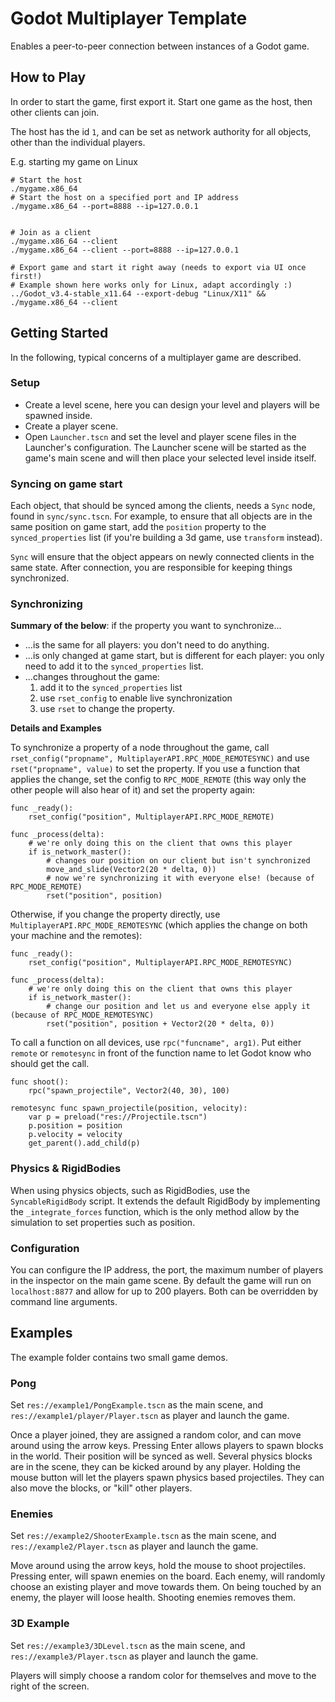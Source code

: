 # Godot Multiplayer Template

Enables a peer-to-peer connection between instances of a Godot game.

## How to Play

In order to start the game, first export it. Start one game as the host, then other clients can join.

The host has the id `1`, and can be set as network authority for all objects, other than the individual players.

E.g. starting my game on Linux

```
# Start the host
./mygame.x86_64
# Start the host on a specified port and IP address
./mygame.x86_64 --port=8888 --ip=127.0.0.1


# Join as a client
./mygame.x86_64 --client
./mygame.x86_64 --client --port=8888 --ip=127.0.0.1

# Export game and start it right away (needs to export via UI once first!)
# Example shown here works only for Linux, adapt accordingly :)
../Godot_v3.4-stable_x11.64 --export-debug "Linux/X11" && ./mygame.x86_64 --client
```

## Getting Started

In the following, typical concerns of a multiplayer game are described.

### Setup
* Create a level scene, here you can design your level and players will be spawned inside.
* Create a player scene.
* Open `Launcher.tscn` and set the level and player scene files in the Launcher's configuration. The Launcher scene will be started as the game's main scene and will then place your selected level inside itself.

### Syncing on game start
Each object, that should be synced among the clients, needs a `Sync` node, found in `sync/sync.tscn`.
For example, to ensure that all objects are in the same position on game start, add the `position` property to the `synced_properties` list (if you're building a 3d game, use `transform` instead).

`Sync` will ensure that the object appears on newly connected clients in the same state.
After connection, you are responsible for keeping things synchronized.

### Synchronizing

**Summary of the below**: if the property you want to synchronize...
* ...is the same for all players: you don't need to do anything.
* ...is only changed at game start, but is different for each player: you only need to add it to the `synced_properties` list.
* ...changes throughout the game:
	1. add it to the `synced_properties` list
	2. use `rset_config` to enable live synchronization
	3. use `rset` to change the property.

**Details and Examples**

To synchronize a property of a node throughout the game, call `rset_config("propname", MultiplayerAPI.RPC_MODE_REMOTESYNC)` and use `rset("propname", value)` to set the property.
If you use a function that applies the change, set the config to `RPC_MODE_REMOTE` (this way only the other people will also hear of it) and set the property again:
```
func _ready():
	rset_config("position", MultiplayerAPI.RPC_MODE_REMOTE)

func _process(delta):
	# we're only doing this on the client that owns this player
	if is_network_master():
		# changes our position on our client but isn't synchronized
		move_and_slide(Vector2(20 * delta, 0))
		# now we're synchronizing it with everyone else! (because of RPC_MODE_REMOTE)
		rset("position", position)
```

Otherwise, if you change the property directly, use `MultiplayerAPI.RPC_MODE_REMOTESYNC` (which applies the change on both your machine and the remotes):
```
func _ready():
	rset_config("position", MultiplayerAPI.RPC_MODE_REMOTESYNC)

func _process(delta):
	# we're only doing this on the client that owns this player
	if is_network_master():
		# change our position and let us and everyone else apply it (because of RPC_MODE_REMOTESYNC)
		rset("position", position + Vector2(20 * delta, 0))
```

To call a function on all devices, use `rpc("funcname", arg1)`.
Put either `remote` or `remotesync` in front of the function name to let Godot know who should get the call.

```
func shoot():
	rpc("spawn_projectile", Vector2(40, 30), 100)

remotesync func spawn_projectile(position, velocity):
	var p = preload("res://Projectile.tscn")
	p.position = position
	p.velocity = velocity
	get_parent().add_child(p)
```

### Physics & RigidBodies
When using physics objects, such as RigidBodies, use the `SyncableRigidBody` script.
It extends the default RigidBody by implementing the `_integrate_forces` function, which is the only method allow by the simulation to set properties such as position.

### Configuration
You can configure the IP address, the port, the maximum number of players in the inspector on the main game scene. By default the game will run on `localhost:8877` and allow for up to 200 players. Both can be overridden by command line arguments.

## Examples

The example folder contains two small game demos.

### Pong

Set `res://example1/PongExample.tscn` as the main scene, and `res://example1/player/Player.tscn` as player and launch the game.

Once a player joined, they are assigned a random color, and can move around using the arrow keys. Pressing Enter allows players to spawn blocks in the world. Their position will be synced as well. Several physics blocks are in the scene, they can be kicked around by any player. Holding the mouse button will let the players spawn physics based projectiles. They can also move the blocks, or "kill" other players.

### Enemies

Set `res://example2/ShooterExample.tscn` as the main scene, and `res://example2/Player.tscn` as player and launch the game.

Move around using the arrow keys, hold the mouse to shoot projectiles. Pressing enter, will spawn enemies on the board. Each enemy, will randomly choose an existing player and move towards them. On being touched by an enemy, the player will loose health. Shooting enemies removes them.

### 3D Example

Set `res://example3/3DLevel.tscn` as the main scene, and `res://example3/Player.tscn` as player and launch the game.

Players will simply choose a random color for themselves and move to the right of the screen.
